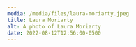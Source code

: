 ```yaml
---
media: /media/files/laura-moriarty.jpeg
title: Laura Moriarty
alt: A photo of Laura Moriarty
date: 2022-08-12T12:56:00-0500
---
```

